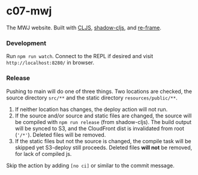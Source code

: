 # c07-mwj

The MWJ website. Built with [CLJS](https://clojurescript.org/), [shadow-cljs](https://github.com/thheller/shadow-cljs), and [re-frame](https://github.com/day8/re-frame).

### Development

Run `npm run watch`. Connect to the REPL if desired and visit `http://localhost:8280/` in browser.

### Release

Pushing to main will do one of three things. Two locations are checked, the source directory `src/**` and the static directory `resources/public/**`.

1. If neither location has changes, the deploy action will not run.
2. If the source and/or source and static files are changed, the source will be compiled with `npm run release` (from shadow-cljs). The build output will be synced to S3, and the CloudFront dist is invalidated from root (`'/*'`). Deleted files will be removed.
3. If the static files but not the source is changed, the compile task will be skipped yet S3-deploy still proceeds. Deleted files **will not** be removed, for lack of compiled js.

Skip the action by adding `[no ci]` or similar to the commit message.
